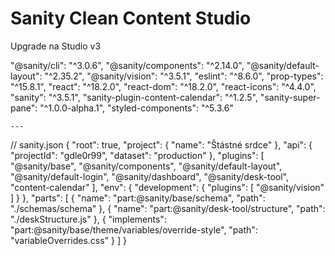 # Sanity Clean Content Studio

Upgrade na Studio v3

 "@sanity/cli": "^3.0.6",
    "@sanity/components": "^2.14.0",
    "@sanity/default-layout": "^2.35.2",
    "@sanity/vision": "^3.5.1",
    "eslint": "^8.6.0",
    "prop-types": "^15.8.1",
    "react": "^18.2.0",
    "react-dom": "^18.2.0",
    "react-icons": "^4.4.0",
    "sanity": "^3.5.1",
    "sanity-plugin-content-calendar": "^1.2.5",
    "sanity-super-pane": "^1.0.0-alpha.1",
    "styled-components": "^5.3.6"


    ---

   // sanity.json
    {
  "root": true,
  "project": {
    "name": "Štástné srdce"
  },
  "api": {
    "projectId": "gdle0r99",
    "dataset": "production"
  },
  "plugins": [
    "@sanity/base",
    "@sanity/components",
    "@sanity/default-layout",
    "@sanity/default-login",
    "@sanity/dashboard",
    "@sanity/desk-tool",
    "content-calendar"
  ],
  "env": {
    "development": {
      "plugins": [
        "@sanity/vision"
      ]
    }
  },
  "parts": [
    {
      "name": "part:@sanity/base/schema",
      "path": "./schemas/schema"
    },
    {
      "name": "part:@sanity/desk-tool/structure",
      "path": "./deskStructure.js"
    },
    {
      "implements": "part:@sanity/base/theme/variables/override-style",
      "path": "variableOverrides.css"
    }
  ]
}

